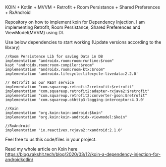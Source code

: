 KOIN + Kotlin + MVVM + Retrofit + Room Persistance + Shared Preferences + RxAndroid

Repository on how to implement koin for Dependency Injection. 
I am implementing Retrofit, Room Persistance, Shared Preferences and ViewModel(MVVM) using DI.

Use below dependencies to start working (Update versions according to the library)

    //Room Persistence Lib for saving Data in DB
    implementation "androidx.room:room-runtime:$room"
    kapt "androidx.room:room-compiler:$room"
    implementation "androidx.room:room-ktx:$room"
    implementation 'androidx.lifecycle:lifecycle-livedata:2.2.0'

    // Retrofit as our REST service
    implementation "com.squareup.retrofit2:retrofit:$retrofit"
    implementation "com.squareup.retrofit2:adapter-rxjava2:$retrofit"
    implementation "com.squareup.retrofit2:converter-gson:$retrofit"
    implementation 'com.squareup.okhttp3:logging-interceptor:4.3.0'

    //Koin 
    implementation "org.koin:koin-android:$koin"
    implementation "org.koin:koin-androidx-viewmodel:$koin"

    //RxAndroid 
    implementation 'io.reactivex.rxjava2:rxandroid:2.1.0'


Feel free to us this code/files in your project.

Read my whole article on Koin here https://blog.rakshit.tech/blog/2020/03/12/koin-a-dependency-injection-for-androidkotlin/


